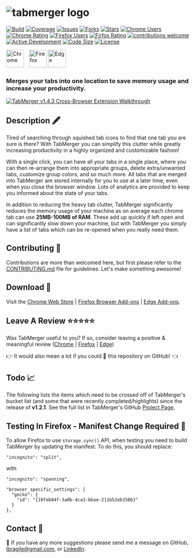 # ![tabmerger logo](./public/images/logo-full-rescale.PNG)

[![Build](https://img.shields.io/github/workflow/status/lbragile/TabMerger/TabMerger%20Unit%20Testing?label=Build)](https://github.com/lbragile/TabMerger/actions) [![Coverage](https://img.shields.io/codecov/c/github/lbragile/TabMerger?label=Coverage)](https://app.codecov.io/gh/lbragile/TabMerger/) [![Issues](https://img.shields.io/github/issues/lbragile/TabMerger?label=Issues)](https://github.com/lbragile/TabMerger/issues) [![Forks](https://img.shields.io/github/forks/lbragile/TabMerger?label=Forks)](https://github.com/lbragile/TabMerger) [![Stars](https://img.shields.io/github/stars/lbragile/TabMerger?label=Stars)](https://github.com/lbragile/TabMerger) [![Chrome Users](https://img.shields.io/chrome-web-store/users/inmiajapbpafmhjleiebcamfhkfnlgoc?label=Chrome%20Users)](https://chrome.google.com/webstore/detail/tabmerger/inmiajapbpafmhjleiebcamfhkfnlgoc) [![Chrome Rating](https://img.shields.io/chrome-web-store/rating/inmiajapbpafmhjleiebcamfhkfnlgoc?label=Chrome%20Rating)](https://chrome.google.com/webstore/detail/tabmerger/inmiajapbpafmhjleiebcamfhkfnlgoc) [![Firefox Users](https://img.shields.io/amo/users/%7B19feb84f-3a0b-4ca3-bbae-211b52eb158b%7D?label=Firefox%20Users)](https://addons.mozilla.org/en-US/firefox/addon/tabmerger/) [![Firfox Rating](https://img.shields.io/amo/rating/%257B19feb84f-3a0b-4ca3-bbae-211b52eb158b%257D?label=Firefox%20Rating)](https://addons.mozilla.org/en-US/firefox/addon/tabmerger/) [![contributions welcome](https://img.shields.io/badge/Contributions-welcome-brightgreen.svg?style=flat)](https://github.com/lbragile/TabMerger) [![Active Development](https://img.shields.io/badge/Maintenance-active-brightgreen.svg)](https://github.com/lbragile/TabMerger) [![Code Size](https://img.shields.io/github/languages/code-size/lbragile/TabMerger?label=Code%20Size)](https://github.com/lbragile/TabMerger/) [![License](https://img.shields.io/github/license/lbragile/tabmerger?label=License)](https://github.com/lbragile/TabMerger/blob/master/LICENSE.md)

[<img src="https://i.imgur.com/gXUxra5.png" alt="Chrome" width="48px" height="48px" />](https://chrome.google.com/webstore/detail/tabmerger/inmiajapbpafmhjleiebcamfhkfnlgoc) <span style="margin: 0 10px 0 0"></span>[<img src="https://i.imgur.com/VLhu3y6.png" alt="Firefox" width="48px" height="48px" />](https://addons.mozilla.org/en-CA/firefox/addon/tabmerger/) [<img src="https://i.imgur.com/3LuWU6A.png" alt="Edge" width="48px" height="48px" />](https://microsoftedge.microsoft.com/addons/detail/tabmerger/eogjdfjemlgmbblgkjlcgdehbeoodbfn)

### Merges your tabs into one location to save memory usage and increase your productivity.

[<img src="https://i.imgur.com/gVmsvKp.png" alt="TabMerger v1.4.3 Cross-Browser Extension Walkthrough"/>](https://youtu.be/zkI0T-GzmzQ)

## Description 🖋

Tired of searching through squished tab icons to find that one tab you are sure is there? With TabMerger you can simplify this clutter while greatly increasing productivity in a highly organized and customizable fashion!

With a single click, you can have all your tabs in a single place, where you can then re-arrange them into appropriate groups, delete extra/unwanted tabs, customize group colors, and so much more. All tabs that are merged into TabMerger are stored internally for you to use at a later time, even when you close the browser window. Lots of analytics are provided to keep you informed about the state of your tabs.

In addition to reducing the heavy tab clutter, TabMerger significantly reduces the memory usage of your machine as on average each chrome tab can use **25MB-100MB of RAM**. These add up quickly if left open and can significantly slow down your machine, but with TabMerger you simply have a list of tabs which can be re-opened when you really need them.

## Contributing 🤗

Contributions are more than welcomed here, but first please refer to the <a href="https://github.com/lbragile/TabMerger/blob/master/CONTRIBUTING.md"/>CONTRIBUTING.md</a> file for guidelines. Let's make something awesome!

## Download 🔽

Visit the <a href="https://chrome.google.com/webstore/detail/tabmerger/inmiajapbpafmhjleiebcamfhkfnlgoc/">Chrome Web Store</a> | <a href="https://addons.mozilla.org/en-CA/firefox/addon/tabmerger/"> Firefox Browser Add-ons</a> | <a href="https://microsoftedge.microsoft.com/addons/detail/tabmerger/eogjdfjemlgmbblgkjlcgdehbeoodbfn"> Edge Add-ons</a>.

## Leave A Review ⭐⭐⭐⭐⭐

Was TabMerger useful to you?
If so, consider leaving a positive & meaningful review (<a href="https://chrome.google.com/webstore/detail/tabmerger/inmiajapbpafmhjleiebcamfhkfnlgoc/reviews">Chrome</a> | <a href="https://addons.mozilla.org/en-CA/firefox/addon/tabmerger/">Firefox</a> | <a href="https://microsoftedge.microsoft.com/addons/detail/tabmerger/eogjdfjemlgmbblgkjlcgdehbeoodbfn"> Edge</a>)

👉 It would also mean a lot if you could 🌟 this repository on GitHub! 👈

## Todo :chart_with_upwards_trend:

The following lists the items which need to be crossed off of TabMerger's bucket list (and some that were recently completed/highlights) since the release of **v1.2.1**. See the full list in TabMerger's GitHub <a href="https://github.com/lbragile/TabMerger/projects/1">Project Page</a>.

## Testing In Firefox - Manifest Change Required 😤

To allow Firefox to use `storage.sync()` API, when testing you need to build TabMerger by updating the manifest. To do this, you should replace:

```
"incognito": "split",
```

with

```
"incognito": "spanning",

"browser_specific_settings": {
  "gecko": {
    "id": "{19feb84f-3a0b-4ca3-bbae-211b52eb158b}"
  }
},
```

## Contact :iphone:

📩 If you have any more suggestions please send me a message on GitHub, lbragile@gmail.com, or <a href="https://www.linkedin.com/in/liorbragilevsky/">LinkedIn</a>.
